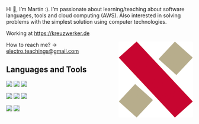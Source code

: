 Hi 👋, I’m Martín :). I’m passionate about learning/teaching about software languages, tools and cloud computing (AWS). Also interested in solving problems with the simplest solution using computer technologies.

Working at https://kreuzwerker.de

<img align="right" src="https://raw.githubusercontent.com/kreuzwerkerbot/kreuzwerkerbot/master/assets/xw.png" width="200">

How to reach me? -> electro.teachings@gmail.com

## Languages and Tools

<p>
  <code><img width="10%" src="https://www.vectorlogo.zone/logos/amazon_aws/amazon_aws-ar21.svg" style="background-color:#c9d1d9"></code>
  <code><img width="10%" src="https://www.vectorlogo.zone/logos/java/java-ar21.svg" style="background-color:#c9d1d9"></code>
  <code><img width="10%" src="https://www.vectorlogo.zone/logos/kotlinlang/kotlinlang-ar21.svg" style="background-color:#c9d1d9"></code>
  <br />

  <code><img width="10%" src="https://www.vectorlogo.zone/logos/docker/docker-ar21.svg" style="background-color:#c9d1d9"></code>
  <code><img width="10%" src="https://www.vectorlogo.zone/logos/springio/springio-ar21.svg" style="background-color:#c9d1d9"></code>
  <code><img width="10%" src="https://www.vectorlogo.zone/logos/mysql/mysql-ar21.svg" style="background-color:#c9d1d9"></code>
  <br />

  <code><img width="10%" src="https://www.vectorlogo.zone/logos/amazon_cloudformation/amazon_cloudformation-ar21.svg" style="background-color:#c9d1d9"></code>
  <code><img width="10%" src="https://www.vectorlogo.zone/logos/typescriptlang/typescriptlang-ar21.svg" style="background-color:#c9d1d9"></code>
  <br />
 
</p>